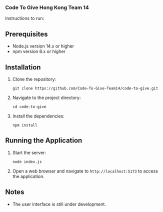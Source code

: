 ### Code To Give Hong Kong Team 14

Instructions to run:

## Prerequisites
- Node.js version 14.x or higher
- npm version 6.x or higher

## Installation
1. Clone the repository:
   ```
   git clone https://github.com/Code-To-Give-Team14/code-to-give.git
   ```
2. Navigate to the project directory:
   ```
   cd code-to-give 
   ```
3. Install the dependencies:
   ```
   npm install
   ```

## Running the Application
1. Start the server:
   ```
   node index.js
   ```
2. Open a web browser and navigate to `http://localhost:5173` to access the application.

## Notes
- The user interface is still under development.
